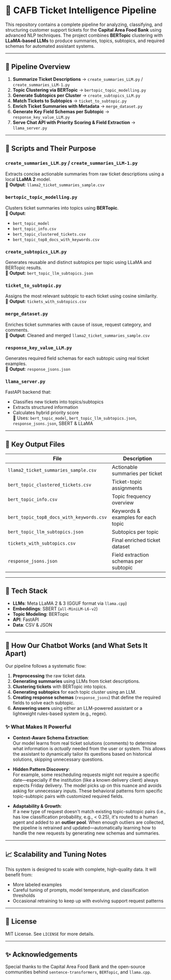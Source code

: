# 🧠 CAFB Ticket Intelligence Pipeline

This repository contains a complete pipeline for analyzing, classifying, and structuring customer support tickets for the **Capital Area Food Bank** using advanced NLP techniques. The project combines **BERTopic** clustering with **LLaMA-based LLMs** to produce summaries, topics, subtopics, and required schemas for automated assistant systems.

---

## 🚀 Pipeline Overview

1. **Summarize Ticket Descriptions** → `create_summaries_LLM.py` / `create_summaries_LLM-1.py`
2. **Topic Clustering via BERTopic** → `bertopic_topic_modelling.py`
3. **Generate Subtopics per Cluster** → `create_subtopics_LLM.py`
4. **Match Tickets to Subtopics** → `ticket_to_subtopic.py`
5. **Enrich Ticket Summaries with Metadata** → `merge_dataset.py`
6. **Generate Key Field Schemas per Subtopic** → `response_key_value_LLM.py`
7. **Serve Chat API with Priority Scoring & Field Extraction** → `llama_server.py`

---

## 📂 Scripts and Their Purpose

### `create_summaries_LLM.py` / `create_summaries_LLM-1.py`
Extracts concise actionable summaries from raw ticket descriptions using a local **LLaMA 2** model.  
📄 **Output**: `llama2_ticket_summaries_sample.csv`

### `bertopic_topic_modelling.py`
Clusters ticket summaries into topics using **BERTopic**.  
📄 **Output**:
- `bert_topic_model`
- `bert_topic_info.csv`
- `bert_topic_clustered_tickets.csv`
- `bert_topic_top8_docs_with_keywords.csv`

### `create_subtopics_LLM.py`
Generates reusable and distinct subtopics per topic using LLaMA and BERTopic results.  
📄 **Output**: `bert_topic_llm_subtopics.json`

### `ticket_to_subtopic.py`
Assigns the most relevant subtopic to each ticket using cosine similarity.  
📄 **Output**: `tickets_with_subtopics.csv`

### `merge_dataset.py`
Enriches ticket summaries with cause of issue, request category, and comments.  
📄 **Output**: Cleaned and merged `llama2_ticket_summaries_sample.csv`

### `response_key_value_LLM.py`
Generates required field schemas for each subtopic using real ticket examples.  
📄 **Output**: `response_jsons.json`

### `llama_server.py`
FastAPI backend that:
- Classifies new tickets into topics/subtopics
- Extracts structured information
- Calculates hybrid priority score  
📌 Uses: `bert_topic_model`, `bert_topic_llm_subtopics.json`, `response_jsons.json`, SBERT & LLaMA

---

## 📁 Key Output Files

| File | Description |
|------|-------------|
| `llama2_ticket_summaries_sample.csv` | Actionable summaries per ticket |
| `bert_topic_clustered_tickets.csv` | Ticket-topic assignments |
| `bert_topic_info.csv` | Topic frequency overview |
| `bert_topic_top8_docs_with_keywords.csv` | Keywords & examples for each topic |
| `bert_topic_llm_subtopics.json` | Subtopics per topic |
| `tickets_with_subtopics.csv` | Final enriched ticket dataset |
| `response_jsons.json` | Field extraction schemas per subtopic |

---

## 🧰 Tech Stack

- **LLMs**: Meta LLaMA 2 & 3 (GGUF format via `llama.cpp`)
- **Embeddings**: SBERT (`all-MiniLM-L6-v2`)
- **Topic Modeling**: BERTopic
- **API**: FastAPI
- **Data**: CSV & JSON

---

## 🤖 How Our Chatbot Works (and What Sets It Apart)

Our pipeline follows a systematic flow:

1. **Preprocessing** the raw ticket data.
2. **Generating summaries** using LLMs from ticket descriptions.
3. **Clustering tickets** with BERTopic into topics.
4. **Generating subtopics** for each topic cluster using an LLM.
5. **Creating response schemas** (`response_jsons`) that define the required fields to solve each subtopic.
6. **Answering users** using either an LLM-powered assistant or a lightweight rules-based system (e.g., regex).

### ✨ What Makes It Powerful

- **Context-Aware Schema Extraction**:  
  Our model learns from real ticket solutions (comments) to determine what information is *actually* needed from the user or system. This allows the assistant to dynamically tailor its questions based on historical solutions, skipping unnecessary questions.

- **Hidden Pattern Discovery**:  
  For example, some rescheduling requests might not require a specific date—especially if the institution (like a known delivery client) always expects Friday delivery. The model picks up on this nuance and avoids asking for unnecessary inputs. These behavioral patterns form specific topic-subtopic pairs with customized required fields.

- **Adaptability & Growth**:  
  If a new type of request doesn't match existing topic-subtopic pairs (i.e., has low classification probability, e.g., < 0.25), it's routed to a human agent and added to an **outlier pool**. When enough outliers are collected, the pipeline is retrained and updated—automatically learning how to handle the new requests by generating new schemas and summaries.

---

## 📈 Scalability and Tuning Notes

This system is designed to scale with complete, high-quality data. It will benefit from:
- More labeled examples
- Careful tuning of prompts, model temperature, and classification thresholds
- Occasional retraining to keep up with evolving support request patterns

---

## 📌 License

MIT License. See `LICENSE` for more details.

---

## ✨ Acknowledgements

Special thanks to the Capital Area Food Bank and the open-source communities behind `sentence-transformers`, `BERTopic`, and `llama.cpp`.
